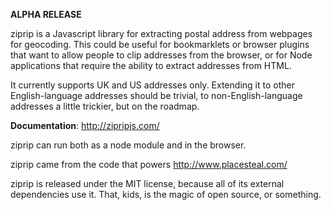**ALPHA RELEASE**

ziprip is a Javascript library for extracting postal address from webpages for
geocoding. This could be useful for bookmarklets or browser plugins that want to
allow people to clip addresses from the browser, or for Node applications that
require the ability to extract addresses from HTML.

It currently supports UK and US addresses only. Extending it to other
English-language addresses should be trivial, to non-English-language addresses
a little trickier, but on the roadmap.

**Documentation**: http://zipripjs.com/

ziprip can run both as a node module and in the browser.

ziprip came from the code that powers http://www.placesteal.com/

ziprip is released under the MIT license, because all of its external
dependencies use it. That, kids, is the magic of open source, or something.
